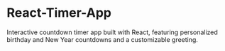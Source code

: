 # React-Timer-App
Interactive countdown timer app built with React, featuring personalized birthday and New Year countdowns and a customizable greeting.
